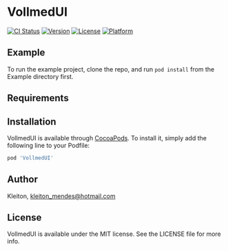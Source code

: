 # VollmedUI

[![CI Status](https://img.shields.io/travis/Kleiton/VollmedUI.svg?style=flat)](https://travis-ci.org/Kleiton/VollmedUI)
[![Version](https://img.shields.io/cocoapods/v/VollmedUI.svg?style=flat)](https://cocoapods.org/pods/VollmedUI)
[![License](https://img.shields.io/cocoapods/l/VollmedUI.svg?style=flat)](https://cocoapods.org/pods/VollmedUI)
[![Platform](https://img.shields.io/cocoapods/p/VollmedUI.svg?style=flat)](https://cocoapods.org/pods/VollmedUI)

## Example

To run the example project, clone the repo, and run `pod install` from the Example directory first.

## Requirements

## Installation

VollmedUI is available through [CocoaPods](https://cocoapods.org). To install
it, simply add the following line to your Podfile:

```ruby
pod 'VollmedUI'
```

## Author

Kleiton, kleiton_mendes@hotmail.com

## License

VollmedUI is available under the MIT license. See the LICENSE file for more info.
